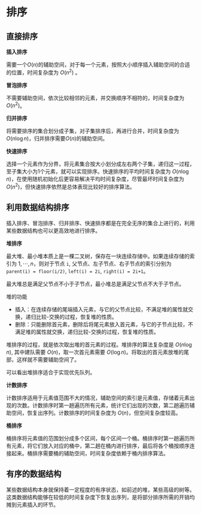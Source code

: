 # 排序

## 直接排序

**插入排序**

需要一个$O(n)$的辅助空间，对于每一个元素，按照大小顺序插入辅助空间的合适的位置，时间复杂度为 $O(n^2)$ 。

**冒泡排序**

不需要辅助空间，依次比较相邻的元素，并交换顺序不相符的，时间复杂度为 $O(n^2)$。

**归并排序**

将需要排序的集合划分成子集，对子集排序后，再进行合并，时间复杂度为 $O(n \log n)$，归并排序需要$O(n)$的辅助空间。

**快速排序**

选择一个元素作为分界，将元素集合按大小划分成左右两个子集，递归这一过程，至子集大小为1个元素，就可以实现排序。快速排序的平均时间复杂度为 $O(n \log n)$，在使用随机初始化后更容易解决平均时间复杂度，尽管最坏时间复杂度为 $O(n^2)$，但快速排序依然是总体表现比较好的排序算法。

## 利用数据结构排序
插入排序、冒泡排序、归并排序、快速排序都是在完全无序的集合上进行的，利用某些数据结构也可以更高效地进行排序。

**堆排序**

最大堆、最小堆本质上是一棵二叉树，保存在一块连续存储中。如果连续存储的索引为 $1, \cdots, n$，则对于节点 `i`, 父节点、左子节点、右子节点的索引分别为 `parent(i) = floor(i/2)`, `left(i) = 2i`, `right(i) = 2i+1`。

最大堆总是满足父节点不小于子节点，最小堆总是满足父节点不大于子节点。

堆的功能
* 插入：在连续存储的尾端插入元素，与它的父节点比较，不满足堆的属性就交换，递归比较-交换的过程，恢复堆的性质。
* 删除：只能删除首元素，删除后将尾元素放入首元素，与它的子节点比较，不满足堆的属性就交换，递归比较-交换的过程，恢复堆的性质。

堆排序的过程，就是依次取出堆的首元素的过程。堆排序的算法复杂度是 $O(n \log n)$, 其中建队需要 $O(n)$，取一次首元素需要 $O(\log n)$。将取出的首元素放堆的尾部，这样就不需要辅助空间了。

可以看出堆排序适合于实现优先队列。

**计数排序**

计数排序适用于元素值范围不大的情况，辅助空间的索引是元素值，存储着元素出现的次数。计数排序时第一趟遍历所有元素，统计它们出现的次数，第二趟遍历辅助空间，恢复出序列。计数排序的时间复杂度为 $O(n)$，但空间复杂度较高。

**桶排序**

桶排序将元素值的范围划分成多个区间，每个区间一个桶。桶排序时第一趟遍历所有元素，将它们放入对应的桶中，第二趟在桶内进行排序，最后将各个桶按顺序连接起来。桶排序需要桶的辅助空间，时间复杂度依赖于桶内排序算法。

## 有序的数据结构

某些数据结构本身就保持着一定程度的有序状态，如前述的堆，某些高级的树等。这类数据结构能够在较低的时间复杂度下恢复出序列，是将部分排序所需的开销均摊到元素插入的环节。
